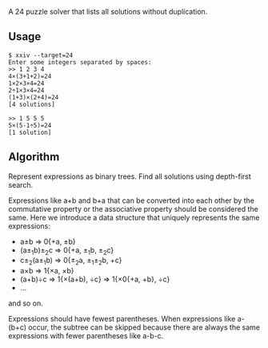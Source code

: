 A 24 puzzle solver that lists all solutions without duplication.

## Usage

```
$ xxiv --target=24
Enter some integers separated by spaces:
>> 1 2 3 4
4×(3+1+2)=24
1×2×3×4=24
2÷1×3×4=24
(1+3)×(2+4)=24
[4 solutions]

>> 1 5 5 5
5×(5-1÷5)=24
[1 solution]
```

## Algorithm

Represent expressions as binary trees. Find all solutions using depth-first search.

Expressions like a+b and b+a that can be converted into each other by the commutative property or the associative property should be considered the same. Here we introduce a data structure that uniquely represents the same expressions:

- a±b => 0{+a, ±b}
- (a±<sub>1</sub>b)±<sub>2</sub>c => 0{+a, ±<sub>1</sub>b, ±<sub>2</sub>c}
- c±<sub>2</sub>(a±<sub>1</sub>b) => 0{±<sub>2</sub>a, ±<sub>1</sub>±<sub>2</sub>b, +c}
- a×b => 1{×a, ×b}
- (a+b)÷c => 1{×(a+b), ÷c} => 1{×0{+a, +b}, ÷c}
- ...

and so on.

Expressions should have fewest parentheses. When expressions like a-(b+c) occur, the subtree can be skipped because there are always the same expressions with fewer parentheses like a-b-c.
